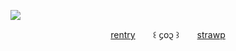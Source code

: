 ![](https://cdn.discordapp.com/attachments/1062717625764950068/1429108408224845875/vxvl.png?ex=68f4f06c&is=68f39eec&hm=9df3f27f2b7f5f466150bf8899719deca99732bb18ee99f9f5a0e2f42f5fcb29&)

<p align="center">
  <a href="https://rentry.co/cipherites">rentry</a> ⠀⠀ ꒰ ᧔o᧓ ꒱ ⠀⠀
  <a href="https://cipherites.straw.page/">strawp</a>
</p>

